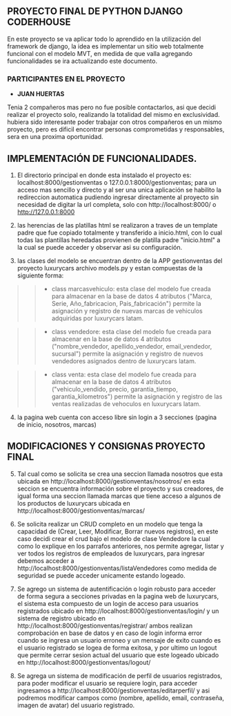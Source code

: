 ## PROYECTO FINAL DE PYTHON DJANGO CODERHOUSE

En este proyecto se va aplicar todo lo aprendido en la utilización del framework de django, la idea es implementar un sitio web totalmente funcional con el modelo MVT, en medida de que valla agregando funcionalidades se ira actualizando este documento.

### PARTICIPANTES EN EL PROYECTO

* **JUAN HUERTAS**

Tenia 2 compañeros mas pero no fue posible contactarlos, asi que decidi realizar el proyecto solo, realizando la totalidad del mismo en exclusividad. hubiera sido interesante poder trabajar con otros compañeros en un mismo proyecto, pero es dificil encontrar personas comprometidas y responsables, sera en una proxima oportunidad.  

## IMPLEMENTACIÓN DE FUNCIONALIDADES.

1. El directorio principal en donde esta instalado el proyecto es: localhost:8000/gestionventas o 127.0.0.1:8000/gestionventas; para un acceso mas sencillo y directo y al ser una unica aplicación se habilito la redireccion automatica pudiendo ingresar directamente al proyecto sin necesidad de digitar la url completa, solo con http://localhost:8000/ o http://127.0.0.1:8000

2. las herencias de las platillas html se realizaron a traves de un template padre que fue copiado totalmente y transferido a inicio.html, con lo cual todas las plantillas heredadas provienen de platilla padre "inicio.html" a la cual se puede acceder y observar asi su configuración.

3. las clases del modelo se encuentran dentro de la APP gestionventas del proyecto luxurycars archivo models.py y estan compuestas de la siguiente forma:

>> * class marcasvehiculo: esta clase del modelo fue creada para almacenar en la base de datos 4 atributos ("Marca, Serie, Año_fabricacion, Pais_fabricación") permite la asignación y registro de nuevas marcas de vehiculos adquiridas por luxurycars latam.

>> * class vendedore: esta clase del modelo fue creada para almacenar en la base de datos 4 atributos ("nombre_vendedor, apellido_vendedor, email_vendedor, sucursal") permite la asignación y registro de nuevos vendedores asignados dentro de luxurycars latam.

>> * class venta: esta clase del modelo fue creada para almacenar en la base de datos 4 atributos ("vehiculo_vendido, precio, garantia_tiempo, garantia_kilometros") permite la asignación y registro de las ventas realizadas de vehoculos en luxurycars latam.

4. la pagina web cuenta con acceso libre sin login a 3 secciones (pagina de inicio, nosotros, marcas) 

## MODIFICACIONES Y CONSIGNAS PROYECTO FINAL

5. Tal cual como se solicita se crea una seccion llamada nosotros que esta ubicada en http://localhost:8000/gestionventas/nosotros/ en esta seccion se encuentra información sobre el proyecto y sus creadores, de igual forma una seccion llamada marcas que tiene acceso a algunos de los productos de luxurycars ubicada en http://localhost:8000/gestionventas/marcas/ 

6. Se solicita realizar un CRUD completo en un modelo que tenga la capacidad de (Crear, Leer, Modificar, Borrar nuevos registros), en este caso decidi crear el crud bajo el modelo de clase Vendedore la cual como lo explique en los parrafos anteriores, nos permite agregar, listar y ver todos los registros de empleados de luxurycars, para ingresar debemos acceder a http://localhost:8000/gestionventas/listaVendedores como medida de seguridad se puede acceder unicamente estando logeado.

7. Se agrego un sistema de autentificación o login robusto para acceder de forma segura a secciones privadas en la pagina web de luxurycars, el sistema esta compuesto de un login de acceso para usuarios registrados ubicado en http://localhost:8000/gestionventas/login/ y un sistema de registro ubicado en http://localhost:8000/gestionventas/registrar/ ambos realizan comprobación en base de datos y en caso de login informa error cuando se ingresa un usuario erroneo y un mensaje de exito cuando es el usuario registrado se logea de forma exitosa, y por ultimo un logout que permite cerrar sesion actual del usuario que este logeado ubicado en http://localhost:8000/gestionventas/logout/  

8. Se agrega un sistema de modificación de perfil de usuarios registrados, para poder modificar el usuario se requiere login, para acceder ingresamos a http://localhost:8000/gestionventas/editarperfil/ y asi podremos modificar campos como (nombre, apellido, email, contraseña, imagen de avatar) del usuario registrado.